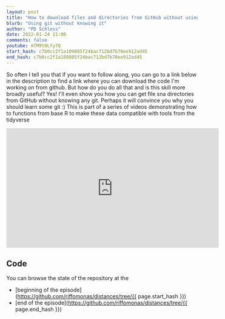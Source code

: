 ```yaml
---
layout: post
title: "How to download files and directories from GitHub without using git (CC181)"
blurb: "Using git without knowing it"
author: "PD Schloss"
date: 2022-01-24 11:00
comments: false
youtube: mTM9t0Lfy7Q
start_hash: c7b0cc2f1a109885f24bac712bd7b78ee912ad45
end_hash: c7b0cc2f1a109885f24bac712bd7b78ee912ad45
---
```


So often I tell you that if you want to follow along, you can go to a link below in the description to find a link where you can download the code I'm working on from github. But how do you do all that and is this skill more broadly useful? Yes! I'll even show you how you can get file sna directories from GitHub without knowing any git. Perhaps it will convince you why you should learn some git :) This is part of a series of videos demonstrating how to functions from base R to make these data compatible with tools from the tidyverse


<iframe style="margin: 0 auto;display:block;" width="560" height="315" src="https://www.youtube.com/embed/{{ page.youtube }}" frameborder="0" allow="accelerometer; autoplay; encrypted-media; gyroscope; picture-in-picture" allowfullscreen></iframe>


## Code

You can browse the state of the repository at the
* [beginning of the episode](https://github.com/riffomonas/distances/tree/{{ page.start_hash }})
* [end of the episode](https://github.com/riffomonas/distances/tree/{{ page.end_hash }})
